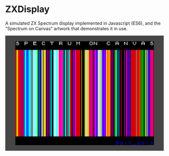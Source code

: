# ZXDisplay
A simulated ZX Spectrum display implemented in Javascript (ES6),
and the "Spectrum on Canvas" artwork that demonstrates it in use.

!["Spectrum on Canvas" image](SpectrumOnCanvas.png)
